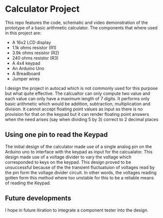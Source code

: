 # Calculator Project 
This repo features the code, schematic and video demonstration of the prototype of a basic arithmetic calculator. The components that where used  in this project are:
* A 16x2 LCD display 
* 1.1k ohms resistor (R1)
* 3.9k ohms resistor (R2)
* 240 ohms resistor (R3)
* A 4x4 keypad
* An Arduino Uno 
* A Breadboard
* Jumper wires

I design the project in autocad which is not commonly used for this purpose but what quite effective. The calcualtor can only compute two value and each value can only have a maximum length of 7 digits. It performs only basic arithmetic which would be addition, subtraction, multiplication and division. It cannot accept floating point values as input as there is no provision for that on the keypad but it can render floating point answers when the need arises (say when dividing 5 by 3) correct to 2 decimal places 

## Using one pin to read the Keypad
The initial design of the calculator made use of a single analog pin on the Arduino uno to interface with the keypad as input for the calcualator. This design made use of a voltage divider to vary the voltage which corresponded to keys on the keypad. This design proved to be unsuccessful because of the the transient fluctuatuion of voltages read by the pin form the voltage divider circuit. In other words, the voltages reading gotten form this method where too unstable for this to be a reliable means of reading the Keypad. 

## Future developments
I hope in future itiration to integrate a component tester into the design. 


